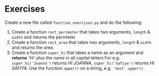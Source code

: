 # Exercises

Create a new file called `function_exercises.py` and do the following:

1. Create a function `rect_perimeter` that takes two arguments, `length` & `width` and returns the perimeter
2. Create a function `rect_area` that takes two arguments, `length` & `width` and returns the area.
3. Create a function `super_hi` that takes a name as an argument and **returns** 'Hi' plus the name in all capital letters For e.g. `super_hi('Joanna')` returns *HI JOANNA*, `super_hi('Safiya')` returns *HI SAFIYA*. Use the function `upper()` on a string,  e.g. `'test'.upper()`.
